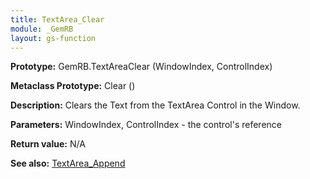 ```yaml
---
title: TextArea_Clear
module: _GemRB
layout: gs-function
---
```


**Prototype:** GemRB.TextAreaClear (WindowIndex, ControlIndex)

**Metaclass Prototype:** Clear ()

**Description:** Clears the Text from the TextArea Control in the Window.

**Parameters:** WindowIndex, ControlIndex - the control's reference

**Return value:** N/A

**See also:** [TextArea_Append](TextArea_Append.md)
